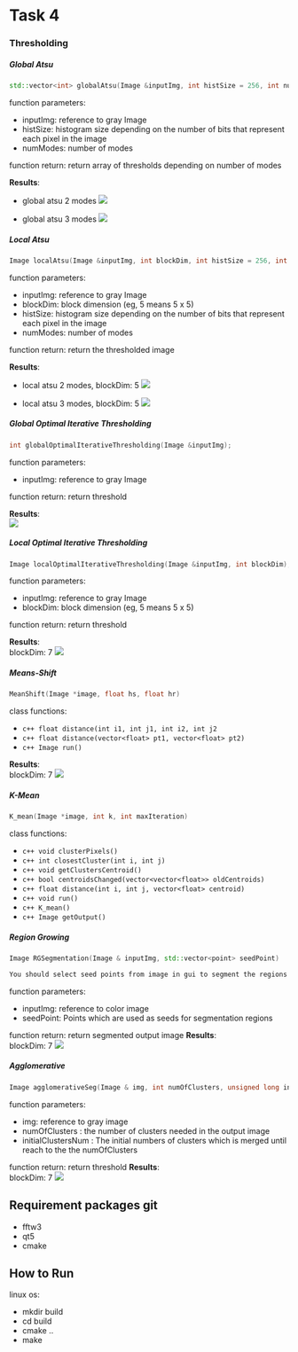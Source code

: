 # Task 4
### Thresholding
##### Global Atsu
```c++
std::vector<int> globalAtsu(Image &inputImg, int histSize = 256, int numModes = 2);
```
function parameters:
  * inputImg: reference to gray Image
  * histSize: histogram size depending on the number of bits that represent each pixel in the image
  * numModes: number of modes

function return: return array of thresholds depending on number of modes

**Results**:<br>
* global atsu 2 modes
![](images/atsu-global-2-modes.png)
  
* global atsu 3 modes
![](images/atsu-global-3-modes.png)

##### Local Atsu
```c++
Image localAtsu(Image &inputImg, int blockDim, int histSize = 256, int numModes = 2);
```
function parameters:
* inputImg: reference to gray Image
* blockDim: block dimension (eg, 5 means 5 x 5)
* histSize: histogram size depending on the number of bits that represent each pixel in the image
* numModes: number of modes

function return: return the thresholded image

**Results**:<br>
* local atsu 2 modes, blockDim: 5
![](images/atsu-local-2-modes.png)

* local atsu 3 modes, blockDim: 5
![](images/atsu-local-3-modes.png)
##### Global Optimal Iterative Thresholding

```c++
int globalOptimalIterativeThresholding(Image &inputImg);
```
function parameters:
   * inputImg: reference to gray Image 

function return: return threshold

 **Results**:<br>
![](images/global-optimal.png)

##### Local Optimal Iterative Thresholding
```c++
Image localOptimalIterativeThresholding(Image &inputImg, int blockDim);
```
function parameters:
* inputImg: reference to gray Image
* blockDim: block dimension (eg, 5 means 5 x 5)

function return: return threshold

**Results**:<br>
blockDim: 7
![](images/local-optimal.png)

##### Means-Shift
```c++
MeanShift(Image *image, float hs, float hr)
```
class functions:
* ```c++ float distance(int i1, int j1, int i2, int j2```
* ```c++ float distance(vector<float> pt1, vector<float> pt2)```
* ```c++ Image run()```


**Results**:<br>
blockDim: 7
![](images/Mean-Sift.jpg)

##### K-Mean
```c++
K_mean(Image *image, int k, int maxIteration)
```
class functions:
* ```c++ void clusterPixels()```
* ```c++ int closestCluster(int i, int j)```
* ```c++ void getClustersCentroid()```
* ```c++ bool centroidsChanged(vector<vector<float>> oldCentroids)```
* ```c++ float distance(int i, int j, vector<float> centroid)```
* ```c++ void run()```
* ```c++ K_mean()```
* ```c++ Image getOutput()```

##### Region Growing
```c++
Image RGSegmentation(Image & inputImg, std::vector<point> seedPoint)

You should select seed points from image in gui to segment the regions of these seed points
```
function parameters:
* inputImg: reference to color image
* seedPoint: Points which are used as seeds for segmentation regions

function return: return segmented output image
**Results**:<br>
blockDim: 7
![](images/Region-GRowing.jpg)

##### Agglomerative
```c++
Image agglomerativeSeg(Image & img, int numOfClusters, unsigned long initialClustersNum)
```
function parameters:
* img: reference to gray image
* numOfClusters : the number of clusters needed in the output image
* initialClustersNum : The initial numbers of clusters which is merged until reach to the the numOfClusters

function return: return threshold
**Results**:<br>
blockDim: 7
![](images/Agglomerative.jpg)

## Requirement packages git
* fftw3
* qt5
* cmake

## How to Run
linux os:
* mkdir build
* cd build 
* cmake ..
* make 


